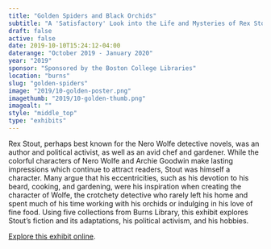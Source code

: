 ```yaml
---
title: "Golden Spiders and Black Orchids"
subtitle: "A 'Satisfactory' Look into the Life and Mysteries of Rex Stout"
draft: false
active: false
date: 2019-10-10T15:24:12-04:00
daterange: "October 2019 - January 2020"
year: "2019"
sponsor: "Sponsored by the Boston College Libraries"
location: "burns"
slug: "golden-spiders"
image: "2019/10-golden-poster.png"
imagethumb: "2019/10-golden-thumb.png"
imagealt: ""
style: "middle_top"
type: "exhibits"
---
```


Rex Stout, perhaps best known for the Nero Wolfe detective novels, was an author and political activist, as well as an avid chef and gardener. While the colorful characters of Nero Wolfe and Archie Goodwin make lasting impressions which continue to attract readers, Stout was himself a character. Many argue that his eccentricities, such as his devotion to his beard, cooking, and gardening, were his inspiration when creating the character of Wolfe, the crotchety detective who rarely left his home and spent much of his time working with his orchids or indulging in his love of fine food. Using five collections from Burns Library, this exhibit explores Stout’s fiction and its adaptations, his political activism, and his hobbies.

<a href="https://library.bc.edu/burns-exhibits/rex-stout" class="explore" target="_blank">Explore this exhibit online</a>.
